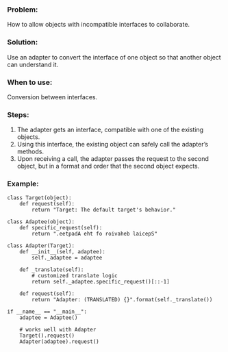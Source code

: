 ### Problem:
How to allow objects with incompatible interfaces to collaborate.
### Solution:
Use an adapter to convert the interface of one object so that another object can understand it.
### When to use:
Conversion between interfaces.
### Steps:
1. The adapter gets an interface, compatible with one of the existing objects.
2. Using this interface, the existing object can safely call the adapter’s methods.
3. Upon receiving a call, the adapter passes the request to the second object, but in a format and order that the second object expects.
### Example:
```
class Target(object):
    def request(self):
        return "Target: The default target's behavior."

class Adaptee(object):
    def specific_request(self):
        return ".eetpadA eht fo roivaheb laicepS"

class Adapter(Target):
    def __init__(self, adaptee):
        self._adaptee = adaptee
    
    def _translate(self):
        # customized translate logic
        return self._adaptee.specific_request()[::-1]

    def request(self):
        return "Adapter: (TRANSLATED) {}".format(self._translate())

if __name__ == "__main__":
    adaptee = Adaptee()

    # works well with Adapter
    Target().request()
    Adapter(adaptee).request()
```